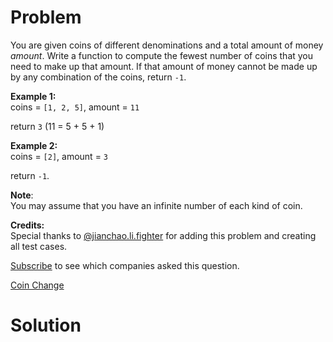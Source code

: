 
# Problem

You are given coins of different denominations and a total amount of money
_amount_. Write a function to compute the fewest number of coins that you need
to make up that amount. If that amount of money cannot be made up by any
combination of the coins, return `-1`.

**Example 1:**  
coins = `[1, 2, 5]`, amount = `11`

return `3` (11 = 5 + 5 + 1)

**Example 2:**  
coins = `[2]`, amount = `3`

return `-1`.

**Note**:  
You may assume that you have an infinite number of each kind of coin.

**Credits:**  
Special thanks to
[@jianchao.li.fighter](https://leetcode.com/discuss/user/jianchao.li.fighter)
for adding this problem and creating all test cases.

[Subscribe](/subscribe/) to see which companies asked this question.



[Coin Change](https://leetcode.com/problems/coin-change)

# Solution



